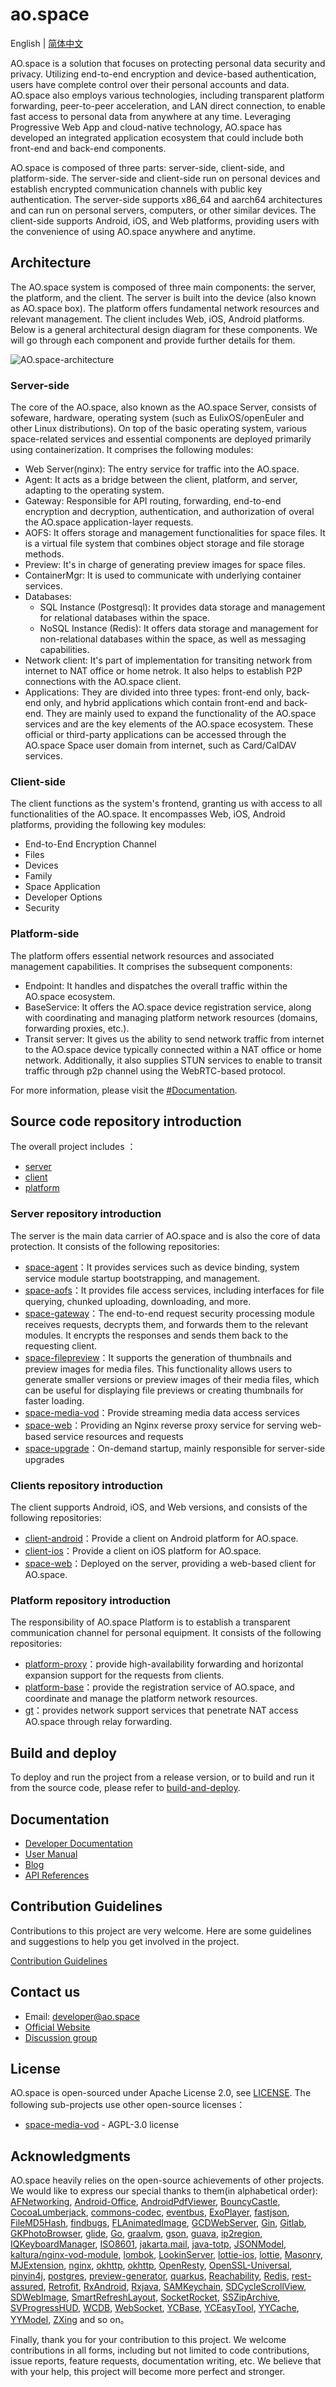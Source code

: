 # ao.space

English | [简体中文](./README_cn.md)

AO.space is a solution that focuses on protecting personal data security and privacy. Utilizing end-to-end encryption and device-based authentication, users have complete control over their personal accounts and data. AO.space also employs various technologies, including transparent platform forwarding, peer-to-peer acceleration, and LAN direct connection, to enable fast access to personal data from anywhere at any time. Leveraging Progressive Web App and cloud-native technology, AO.space has developed an integrated application ecosystem that could include both front-end and back-end components.

AO.space is composed of three parts: server-side, client-side, and platform-side. The server-side and client-side run on personal devices and establish encrypted communication channels with public key authentication. The server-side supports x86_64 and aarch64 architectures and can run on personal servers, computers, or other similar devices. The client-side supports Android, iOS, and Web platforms, providing users with the convenience of using AO.space anywhere and anytime.

## Architecture

The AO.space system is composed of three main components: the server, the platform, and the client. The server is built into the device (also known as AO.space box). The platform offers fundamental network resources and relevant management. The client includes Web, iOS, Android platforms. Below is a general architectural design diagram for these components. We will go through each component and provide further details for them.

![AO.space-architecture](./assets/architecture.png)

### Server-side

The core of the AO.space, also known as the AO.space Server, consists of sofeware, hardware, operating system (such as EulixOS/openEuler and other Linux distributions). On top of the basic operating system, various space-related services and essential components are deployed primarily using containerization. It comprises the following modules:

- Web Server(nginx): The entry service for traffic into the AO.space.
- Agent: It acts as a bridge between the client, platform, and server, adapting to the operating system.
- Gateway: Responsible for API routing, forwarding, end-to-end encryption and decryption, authentication, and authorization of overal the AO.space application-layer requests.
- AOFS: It offers storage and management functionalities for space files. It is a virtual file system that combines object storage and file storage methods.
- Preview: It's in charge of generating preview images for space files.
- ContainerMgr: It is used to communicate with underlying container services.
- Databases:
  - SQL Instance (Postgresql): It provides data storage and management for relational databases within the space.
  - NoSQL Instance (Redis): It offers data storage and management for non-relational databases within the space, as well as messaging capabilities.
- Network client: It's part of implementation for transiting network from internet to NAT office or home netrok. It also helps to establish P2P connections with the AO.space client.
- Applications: They are divided into three types: front-end only, back-end only, and hybrid applications which contain front-end and back-end. They are mainly used to expand the functionality of the AO.space services and are the key elements of the AO.space ecosystem. These official or third-party applications can be accessed through the AO.space Space user domain from internet, such as Card/CalDAV services.

### Client-side

The client functions as the system's frontend, granting us with access to all functionalities of the AO.space. It encompasses Web, iOS, Android platforms, providing the following key modules:

- End-to-End Encryption Channel
- Files
- Devices
- Family
- Space Application
- Developer Options
- Security

### Platform-side

The platform offers essential network resources and associated management capabilities. It comprises the subsequent components:

- Endpoint: It handles and dispatches the overall traffic within the AO.space ecosystem.
- BaseService: It offers the AO.space device registration service, along with coordinating and managing platform network resources (domains, forwarding proxies, etc.).
- Transit server: It gives us the ability to send network traffic from internet to the AO.space device typically connected within a NAT office or home network. Additionally, it also supplies STUN services to enable to transit traffic through p2p channel using the WebRTC-based protocol.

For more information, please visit the [#Documentation](#documentation).

## Source code repository introduction

The overall project includes ：

- [server](./server/)
- [client](./client/)
- [platform](./platform/)

### Server repository introduction

The server is the main data carrier of AO.space and is also the core of data protection. It consists of the following repositories:
  
- [space-agent](https://github.com/ao-space/space-agent)：It provides services such as device binding, system service module startup bootstrapping, and management.
- [space-aofs](https://github.com/ao-space/space-aofs)：It provides file access services, including interfaces for file querying, chunked uploading, downloading, and more.
- [space-gateway](https://github.com/ao-space/space-gateway)：The end-to-end request security processing module receives requests, decrypts them, and forwards them to the relevant modules. It encrypts the responses and sends them back to the requesting client.
- [space-filepreview](https://github.com/ao-space/space-filepreview)：It supports the generation of thumbnails and preview images for media files. This functionality allows users to generate smaller versions or preview images of their media files, which can be useful for displaying file previews or creating thumbnails for faster loading.
- [space-media-vod](https://github.com/ao-space/space-media-vod)：Provide streaming media data access services
- [space-web](https://github.com/ao-space/space-web)：Providing an Nginx reverse proxy service for serving web-based service resources and requests
- [space-upgrade](https://github.com/ao-space/space-upgrade)：On-demand startup, mainly responsible for server-side upgrades

### Clients repository introduction

The client supports Android, iOS, and Web versions, and consists of the following repositories:

- [client-android](https://github.com/ao-space/client-android)：Provide a client on Android platform for AO.space.
- [client-ios](https://github.com/ao-space/client-ios)：Provide a client on iOS platform for AO.space.
- [space-web](https://github.com/ao-space/space-web)：Deployed on the server, providing a web-based client for AO.space.

### Platform repository introduction

The responsibility of AO.space Platform is to establish a transparent communication channel for personal equipment. It consists of the following repositories:

- [platform-proxy](https://github.com/ao-space/platform-proxy)：provide high-availability forwarding and horizontal expansion support for the requests from clients.
- [platform-base](https://github.com/ao-space/platform-base)：provide the registration service of AO.space, and coordinate and manage the platform network resources.
- [gt](https://github.com/ao-space/gt)：provides network support services that penetrate NAT access AO.space through relay forwarding.

## Build and deploy

To deploy and run the project from a release version, or to build and run it from the source code, please refer to [build-and-deploy](./docs/en/build-and-deploy.md).

## Documentation

- [Developer Documentation](https://ao.space/en/docs)
- [User Manual](https://ao.space/en/support/help)
- [Blog](https://ao.space/en/blog)
- [API References](https://github.com/ao-space/api-doc)

## Contribution Guidelines

Contributions to this project are very welcome. Here are some guidelines and suggestions to help you get involved in the project.

[Contribution Guidelines](./docs/en/contribution-guidelines.md)

## Contact us

- Email: <developer@ao.space>
- [Official Website](https://ao.space)
- [Discussion group](https://slack.ao.space)

## License

AO.space is open-sourced under Apache License 2.0, see [LICENSE](./LICENSE). The following sub-projects use other open-source licenses：

- [space-media-vod](https://github.com/ao-space/space-media-vod) -  AGPL-3.0 license

## Acknowledgments

AO.space heavily relies on the open-source achievements of other projects. We would like to express our special thanks to them(in alphabetical order):
[AFNetworking](https://github.com/AFNetworking/AFNetworking), [Android-Office](https://github.com/zjtone/Android-Office), [AndroidPdfViewer](https://github.com/barteksc/AndroidPdfViewer), [BouncyCastle](https://github.com/bcgit/bc-java), [CocoaLumberjack](https://github.com/CocoaLumberjack/CocoaLumberjack), [commons-codec](https://commons.apache.org/proper/commons-codec/), [eventbus](https://github.com/greenrobot/EventBus), [ExoPlayer](https://github.com/google/ExoPlayer), [fastjson](https://github.com/alibaba/fastjson), [FileMD5Hash](https://github.com/JoeKun/FileMD5Hash), [findbugs](https://findbugs.sourceforge.net/), [FLAnimatedImage](https://github.com/Flipboard/FLAnimatedImage), [GCDWebServer](https://github.com/swisspol/GCDWebServer), [Gin](https://github.com/gin-gonic/gin), [Gitlab](https://about.gitlab.com/), [GKPhotoBrowser](https://github.com/QuintGao/GKPhotoBrowser), [glide](https://github.com/bumptech/glide), [Go](https://github.com/golang/go), [graalvm](https://github.com/graalvm), [gson](https://github.com/google/gson), [guava](https://github.com/google/guava), [ip2region](https://github.com/lionsoul2014/ip2region), [IQKeyboardManager](https://github.com/hackiftekhar/IQKeyboardManager), [ISO8601](https://github.com/erlsci/iso8601), [jakarta.mail](https://github.com/jakartaee/mail-api), [java-totp](https://github.com/samdjstevens/java-totp), [JSONModel](https://github.com/jsonmodel/jsonmodel), [kaltura/nginx-vod-module](https://github.com/kaltura/nginx-vod-module), [lombok](https://github.com/projectlombok/lombok), [LookinServer](https://github.com/QMUI/LookinServer), [lottie-ios](https://github.com/airbnb/lottie-ios), [lottie](https://github.com/airbnb/lottie-android), [Masonry](https://github.com/SnapKit/Masonry), [MJExtension](https://github.com/CoderMJLee/MJExtension), [nginx](http://nginx.org), [okhttp](https://github.com/square/okhttp), [okhttp](https://github.com/square/okhttp), [OpenResty](https://github.com/openresty/), [OpenSSL-Universal](https://github.com/cute/OpenSSL-Universal), [pinyin4j](https://github.com/belerweb/pinyin4j), [postgres](https://github.com/postgres/postgres), [preview-generator](https://github.com/algoo/preview-generator), [quarkus](https://github.com/quarkusio/quarkus), [Reachability](https://github.com/tonymillion/Reachability), [Redis](https://redis.io/), [rest-assured](https://github.com/rest-assured/rest-assured), [Retrofit](https://github.com/square/retrofit), [RxAndroid](https://github.com/ReactiveX/RxAndroid), [Rxjava](https://github.com/ReactiveX/RxJava), [SAMKeychain](https://github.com/soffes/SAMKeychain), [SDCycleScrollView](https://github.com/gsdios/SDCycleScrollView), [SDWebImage](https://github.com/SDWebImage/SDWebImage), [SmartRefreshLayout](https://github.com/scwang90/SmartRefreshLayout), [SocketRocket](https://github.com/facebookincubator/SocketRocket), [SSZipArchive](https://github.com/wuhaiwei/SSZipArchive), [SVProgressHUD](https://github.com/SVProgressHUD/SVProgressHUD), [WCDB](https://github.com/Tencent/wcdb), [WebSocket](https://github.com/TooTallNate/Java-WebSocket), [YCBase](https://github.com/ungacy/YCBase), [YCEasyTool](https://github.com/ungacy/YCEasyTool), [YYCache](https://github.com/ibireme/YYCache), [YYModel](https://github.com/ibireme/YYModel), [ZXing](https://github.com/zxing/zxing) and so on。

Finally, thank you for your contribution to this project. We welcome contributions in all forms, including but not limited to code contributions, issue reports, feature requests, documentation writing, etc. We believe that with your help, this project will become more perfect and stronger.
